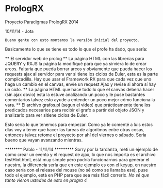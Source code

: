 PrologRX
========

Proyecto Paradigmas PrologRX 2014


10/11/14 - Jota

	Bueno gente con esto montamos la versión inicial del proyecto.
Basicamente lo que se tiene es todo lo que el profe ha dado, que sería:

** El servidor web de prolog
** La página HTML con las librerías para JQUERY y RXJS 
	la página la modifiqué para que ya sirviera lo de 
	crear arcos. Faltaría que pueda borrar arcos y obviamente
	que pueda hacer los requests ajax al servidor para ver si tiene
	los ciclos de Euler, esta es la parte complicadilla.
	Hay que usar el Framework RX para que cada vez que uno haga un 
	cambio en el canvas, envíe un request Ajax y revise si ahora sí hay
	un ciclo.
** La página HTML que hace todo lo que el canvas debería hacer (sin ajax obvio)
	esta la estuve analizando un poco y le puse bastantes comentarios
	talvez esto ayude a entender un poco mejor cómo funciona la vara.
** El archivo grafos.pl (segun el video) que prácticamente tiene los predicados necesarios
	para recibir el grafo a partir del objeto JSON y analizarlo para ver sitiene ciclos de Euler.
	
Esto sería lo que tenemos para empezar. Como ya le comenté a luis estos días 
voy a tener que hacer las tareas de algoritmos entre otras cosas, entonces talvez retome
el proyecto por ahí del viernes o sábado. Sería bueno que vayan avanzando mientras.	

******** Pablo - 11/11/14 *********
Sorry por la tardanza, metí un ejemplo de como crear un evento y el request de ajax, lo que nos importa es el archivo testHint.html, está muy simple pero podría funcionarnos para generar el nuestro, la diferencia sería que en este ejemplo es con el keyup, en nuestro caso sería con el release del mouse (no sé como se llamaba ese), puse todo el ejemplo, está en PHP para que sea más fácil correrlo. *No sé que tanto vieron ustedes de esto en progra 4*

